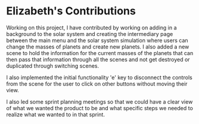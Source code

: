 # Elizabeth's Contributions

Working on this project, I have contributed by working on adding in a background to the solar system and creating the intermediary page between the main 
menu and the solar system simulation where users can change the masses of planets and create new planets. I also added a new scene to hold the information
for the current masses of the planets that can then pass that information through all the scenes and not get destroyed or duplicated through switching scenes.

I also implemented the initial functionality 'e' key to disconnect the controls from the scene for the user to click on other buttons without moving their view.

I also led some sprint planning meetings so that we could have a clear view of what we wanted the product to be and what specific steps we needed to realize what we wanted to in that sprint.
